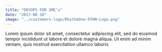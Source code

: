 ```yaml
---
title: "DEVOPS FOR SME’s"
date: "2017-08-10"
image: "../customers-logo/RhythmOne-RTHM-Logo.png"
---
```



Lorem ipsum dolor sit amet, consectetur adipiscing elit, sed do eiusmod tempor incididunt ut labore et dolore magna aliqua. Ut enim ad minim veniam, quis nostrud exercitation ullamco laboris